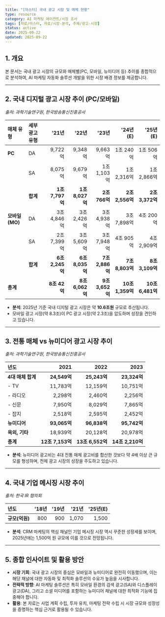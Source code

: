 ```yaml
---
title: "[마스터] 국내 광고 시장 및 매체 현황"
type: resource
category: AI 마케팅 에이전트/시장 조사
tags: [자료/마스터, 자료/시장-분석, 주제/광고-시장]
status: active
date: 2025-09-22
updated: 2025-09-22
---
```


## 1. 개요

본 문서는 국내 광고 시장의 규모와 매체별(PC, 모바일, 뉴미디어 등) 추이를 종합적으로 분석하여, AI 마케팅 자동화 솔루션 개발을 위한 시장 배경 정보를 제공합니다.

---

## 2. 국내 디지털 광고 시장 추이 (PC/모바일)

*출처: 과학기술연구원, 한국방송통신진흥공사*

| 매체 유형 | 세부 광고유형 | '21년 | '22년 | '23년 | '24년(E) | '25년(E) |
| :--- | :--- | ---: | ---: | ---: | ---: | ---: |
| **PC** | DA | 9,722억 | 9,348억 | 9,663억 | 1조 240억 | 1조 506억 |
| | SA | 8,075억 | 9,679억 | 1조 1,103억 | 1조 2,316억 | 1조 2,866억 |
| | **합계** | **1조 7,797억** | **1조 8,027억** | **2조 766억** | **2조 2,556억** | **2조 3,372억** |
| **모바일(MO)** | DA | 3조 4,846억 | 3조 2,426억 | 3조 4,938억 | 3조 7,898억 | 4조 200억 |
| | SA | 2조 7,399억 | 3조 5,609억 | 3조 7,948억 | 4조 905억 | 4조 2,909억 |
| | **합계** | **6조 2,245억** | **6조 8,035억** | **7조 2,886억** | **7조 8,803억** | **8조 3,109억** |
| **총계** | | **8조 42억** | **8조 6,062억** | **9조 3,652억** | **10조 1,359억** | **10조 6,481억** |

- **분석**: 2025년 기준 국내 디지털 광고 시장은 약 **10.6조원** 규모로 추산됩니다.
- 모바일 광고 시장(약 8.3조)이 PC 광고 시장(약 2.3조)을 압도하며 성장을 견인하고 있습니다.

---

## 3. 전통 매체 vs 뉴미디어 광고 시장 추이

*출처: 과학기술연구원, 한국방송통신진흥공사*

| 년도 | 2021 | 2022 | 2023 |
| :--- | ---: | ---: | ---: |
| **4대 매체 합계** | **24,549억** | **25,243억** | **23,324억** |
| - TV | 11,783억 | 12,159억 | 10,751억 |
| - 라디오 | 2,298억 | 2,460억 | 2,256억 |
| - 신문 | 7,950억 | 8,029억 | 7,865억 |
| - 잡지 | 2,518억 | 2,595억 | 2,452억 |
| **뉴미디어** | **93,065억** | **96,838억** | **95,742억** |
| **옥외, 기타** | 18,939억 | 20,128억 | 20,978억 |
| **총계** | **12조 7,153억** | **13조 6,552억** | **14조 2,210억** |

- **분석**: 뉴미디어 광고비는 4대 전통 매체 광고비를 합산한 것보다 약 4배 이상 큰 규모를 형성하며, 전체 광고 시장의 성장을 주도하고 있습니다.

---

## 4. 국내 기업 메시징 시장 추이

*출처: 한국 IR 협의회*

| 년도 | '18년 | '19년 | '21년 | '25년(E) |
| :--- | ---: | ---: | ---: | ---: |
| **규모(억원)** | 800 | 900 | 1,070 | 1,500 |

- **분석**: CRM 마케팅의 핵심 채널인 기업 메시징 시장 역시 꾸준한 성장세를 보이며, 2025년에는 1,500억 원 규모에 이를 것으로 전망됩니다.

---

## 5. 종합 인사이트 및 활용 방안

- **시장 기회**: 국내 광고 시장의 중심은 모바일과 뉴미디어로 완전히 이동했으며, 이는 해당 채널에 대한 자동화 및 최적화 솔루션의 수요가 높음을 시사합니다.
- **전략적 방향**: AI 마케팅 솔루션은 특히 모바일 환경의 검색 광고(SA)와 디스플레이 광고(DA), 그리고 소셜 미디어를 포함하는 뉴미디어 채널에 대한 최적화 기능에 집중해야 합니다.
- **활용**: 본 자료는 사업 계획 수립, 투자 유치, 마케팅 전략 수립 시 시장 규모와 성장성을 증명하는 핵심 근거로 활용될 수 있습니다.
